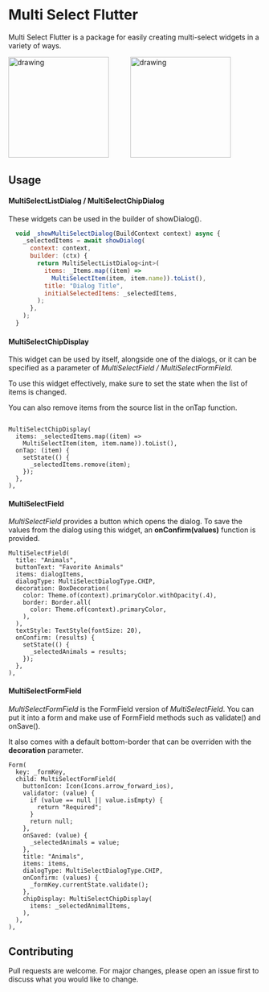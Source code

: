 # Multi Select Flutter

Multi Select Flutter is a package for easily creating multi-select widgets in a variety of ways.

<img src="https://i.imgur.com/Tl7VjCc.gif" alt="drawing" width="200"/>
&nbsp;&nbsp;&nbsp;&nbsp;&nbsp;&nbsp;&nbsp;&nbsp;&nbsp;
<img src="https://i.imgur.com/7ME7xZ5.gif" alt="drawing" width="200"/>

## Usage

#### MultiSelectListDialog / MultiSelectChipDialog

These widgets can be used in the builder of showDialog().

```javascript
  void _showMultiSelectDialog(BuildContext context) async {
    _selectedItems = await showDialog(
      context: context,
      builder: (ctx) {
        return MultiSelectListDialog<int>(
          items: _Items.map((item) => 
            MultiSelectItem(item, item.name)).toList(),
          title: "Dialog Title",
          initialSelectedItems: _selectedItems,
        );
      },
    );
  }

```
#### MultiSelectChipDisplay
This widget can be used by itself, alongside one of the dialogs, or it can be specified as a parameter of *MultiSelectField / MultiSelectFormField*.

To use this widget effectively, make sure to set the state when the list of items is changed.

You can also remove items from the source list in the onTap function.

```

MultiSelectChipDisplay(
  items: _selectedItems.map((item) => 
    MultiSelectItem(item, item.name)).toList(),
  onTap: (item) {
    setState(() {
      _selectedItems.remove(item);
    });
  },
),
```
#### MultiSelectField
*MultiSelectField* provides a button which opens the dialog.
To save the values from the dialog using this widget, an **onConfirm(values)** function is provided.

```
MultiSelectField(
  title: "Animals",
  buttonText: "Favorite Animals"
  items: dialogItems,
  dialogType: MultiSelectDialogType.CHIP,
  decoration: BoxDecoration(
    color: Theme.of(context).primaryColor.withOpacity(.4),
    border: Border.all(
      color: Theme.of(context).primaryColor,
    ),
  ),
  textStyle: TextStyle(fontSize: 20),
  onConfirm: (results) {
    setState(() {
      _selectedAnimals = results;
    });
  },
),
``` 

#### MultiSelectFormField
*MultiSelectFormField* is the FormField version of *MultiSelectField*. You can put it into a form and make use of FormField methods such as validate() and onSave().

It also comes with a default bottom-border that can be overriden with the **decoration** parameter.

```
Form(
  key: _formKey,
  child: MultiSelectFormField(
    buttonIcon: Icon(Icons.arrow_forward_ios),
    validator: (value) {
      if (value == null || value.isEmpty) {
        return "Required";
      }
      return null;
    },
    onSaved: (value) {
      _selectedAnimals = value;
    },
    title: "Animals",
    items: items,
    dialogType: MultiSelectDialogType.CHIP,
    onConfirm: (values) {
      _formKey.currentState.validate();
    },
    chipDisplay: MultiSelectChipDisplay(
      items: _selectedAnimalItems,
    ),
  ),
),
```

## Contributing
Pull requests are welcome. For major changes, please open an issue first to discuss what you would like to change.
